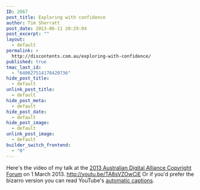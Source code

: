 ```yaml
---
ID: 2067
post_title: Exploring with confidence
author: Tim Sherratt
post_date: 2013-06-11 20:29:04
post_excerpt: ""
layout:
  - default
permalink: >
  http://discontents.com.au/exploring-with-confidence/
published: true
tmac_last_id:
  - "640027514178420736"
hide_post_title:
  - default
unlink_post_title:
  - default
hide_post_meta:
  - default
hide_post_date:
  - default
hide_post_image:
  - default
unlink_post_image:
  - default
builder_switch_frontend:
  - "0"
---
```

Here's the video of my talk at the [2013 Australian Digital Alliance Copyright Forum][1] on 1 March 2013. http://youtu.be/TA8sVZOwCiE Or if you'd prefer the bizarro version you can read YouTube's [automatic captions][2].

 [1]: http://digital.org.au/content/2013-australian-digital-alliance-copyright-forum
 [2]: https://gist.github.com/wragge/5755845